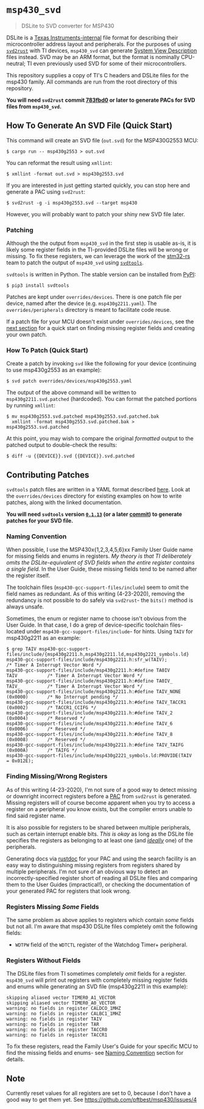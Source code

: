 # `msp430_svd`

> DSLite to SVD converter for MSP430

DSLite is a [Texas Instruments-internal](https://e2e.ti.com/support/tools/ccs/f/81/p/520698/1895346#1895346)
file format for describing their microcontroller address layout and
peripherals. For the purposes of using [`svd2rust`](https://github.com/rust-embedded/svd2rust)
with TI devices, `msp430_svd` can generate [System View Description](https://arm-software.github.io/CMSIS_5/SVD/html/index.html)
files instead. SVD may be an ARM format, but the format is nominally
CPU-neutral; TI even previously used SVD for some of their microcontrollers.

This repository supplies a copy of TI's C headers and DSLite files for the
msp430 family. All commands are run from the root directory of this repository.

**You will need `svd2rust` commit [783fbd0](https://github.com/rust-embedded/svd2rust/commit/783fbd0)
or later to generate PACs for SVD files from `msp430_svd`.**

## How To Generate An SVD File (Quick Start)
This command will create an SVD file (`out.svd`) for the MSP430G2553 MCU:

    $ cargo run -- msp430g2553 > out.svd

You can reformat the result using `xmllint`:

    $ xmllint -format out.svd > msp430g2553.svd

If you are interested in just getting started quickly, you can stop here and
generate a PAC using `svd2rust`:

    $ svd2rust -g -i msp430g2553.svd --target msp430

However, you will probably want to patch your shiny new SVD file later.

### Patching
Although the the output from `msp430_svd` in the first step is usable as-is,
it is likely some register fields in the TI-provided DSLite files will be wrong
or missing. To fix these registers, we can leverage the work of the [stm32-rs](https://github.com/stm32-rs)
team to patch the output of `msp430_svd` using [`svdtools`](https://github.com/stm32-rs/svdtools).

`svdtools` is written in Python. The stable version can be installed from
[PyPI](https://pypi.org/project/svdtools):

    $ pip3 install svdtools

Patches are kept under `overrides/devices`. There is one patch file per device,
named after the device (e.g. `msp430g2211.yaml`). The `overrides/peripherals`
directory is meant to facilitate code reuse.

If a patch file for your MCU doesn't exist under `overrides/devices`, see the
[next section](#contributing-patches) for a quick start on finding missing
register fields and creating your own patch.

### How To Patch (Quick Start)

Create a patch by invoking `svd` like the following for your device (continuing
to use msp430g2553 as an example):

    $ svd patch overrides/devices/msp430g2553.yaml

The output of the above command will be written to `msp430g2211.svd.patched`
(hardcoded). You can format the patched portions by running `xmllint`:

    $ mv msp430g2553.svd.patched msp430g2553.svd.patched.bak
      xmllint -format msp430g2553.svd.patched.bak > msp430g2553.svd.patched

At this point, you may wish to compare the original _formatted_ output to the
patched output to double-check the results:

    $ diff -u {{DEVICE}}.svd {{DEVICE}}.svd.patched

## Contributing Patches
`svdtools` patch files are written in a YAML format described [here](https://pypi.org/project/svdtools/#device-and-peripheral-yaml-format).
Look at the `overrides/devices` directory for existing examples on how to write
patches, along with the linked documentation.

**You will need `svdtools` version [`0.1.13`](https://pypi.org/project/svdtools/0.1.13/)
(or a later [commit](https://github.com/stm32-rs/svdtools/tree/v0.1.13)) to
generate patches for your SVD file.**

### Naming Convention
When possible, I use the MSP430x{1,2,3,4,5,6}xx Family User Guide name for
missing fields and enums in registers. _My theory is that TI deliberately omits
the DSLite-equivalent of SVD fields when the entire register contains a single
field._ In the User Guide, these missing fields tend to be named after the
register itself.

The toolchain files (`msp430-gcc-support-files/include`) seem to omit the field
names as redundant. As of this writing (4-23-2020), removing the redundancy is
not possible to do safely via `svd2rust`- the `bits()` method is always unsafe.

Sometimes, the enum or register name to choose isn't obvious from the User
Guide. In that case, I do a grep of device-specific toolchain files- located
under `msp430-gcc-support-files/include`- for hints. Using `TAIV` for
msp430g2211 as an example:

```
$ grep TAIV msp430-gcc-support-files/include/{msp430g2211.h,msp430g2211.ld,msp430g2221_symbols.ld}
msp430-gcc-support-files/include/msp430g2211.h:sfr_w(TAIV);                                  /* Timer A Interrupt Vector Word */
msp430-gcc-support-files/include/msp430g2211.h:#define TA0IV                  TAIV           /* Timer A Interrupt Vector Word */
msp430-gcc-support-files/include/msp430g2211.h:#define TA0IV_                 TAIV_          /* Timer A Interrupt Vector Word */
msp430-gcc-support-files/include/msp430g2211.h:#define TAIV_NONE              (0x0000)       /* No Interrupt pending */
msp430-gcc-support-files/include/msp430g2211.h:#define TAIV_TACCR1            (0x0002)       /* TACCR1_CCIFG */
msp430-gcc-support-files/include/msp430g2211.h:#define TAIV_2                 (0x0004)       /* Reserved */
msp430-gcc-support-files/include/msp430g2211.h:#define TAIV_6                 (0x0006)       /* Reserved */
msp430-gcc-support-files/include/msp430g2211.h:#define TAIV_8                 (0x0008)       /* Reserved */
msp430-gcc-support-files/include/msp430g2211.h:#define TAIV_TAIFG             (0x000A)       /* TAIFG */
msp430-gcc-support-files/include/msp430g2221_symbols.ld:PROVIDE(TAIV               = 0x012E);
```

### Finding Missing/Wrong Registers
As of this writing (4-23-2020), I'm not sure of a good way to detect missing
or downright incorrect registers before a [PAC](https://rust-embedded.github.io/book/start/registers.html)
from `svd2rust` is generated. Missing registers will of course become apparent
when you try to access a register on a peripheral you know exists, but the
compiler errors unable to find said register name.

It is also possible for registers to be shared between multiple peripherals,
such as certain interrupt enable bits. _This is okay_ as long as the DSLite
file specifies the registers as belonging to at least one (and [_ideally_](https://blog.japaric.io/brave-new-io/#the-hole-in-the-old-model)
one) of the peripherals.

Generating docs via [rustdoc](https://doc.rust-lang.org/rustdoc/what-is-rustdoc.html)
for your PAC and using the search facility is an easy way to distinguishing
missing registers from registers shared by multiple peripherals. I'm not sure
of an obvious way to detect an incorrectly-specified register short of reading
all DSLite files and comparing them to the User Guides (impractical!), or
checking the documentation of your generated PAC for registers that look wrong.

### Registers Missing _Some_ Fields
The same problem as above applies to registers which contain _some_ fields but
not all. I'm aware that msp430 DSLite files completely omit the following
fields:

* `WDTPW` field of the `WDTCTL` register of the Watchdog Timer+ peripheral.

### Registers Without Fields
The DSLite files from TI sometimes completely _omit_ fields for a register.
`msp430_svd` will print out registers with completely missing register fields
and enums while generating an SVD file (msp430g2211 in this example):

```
skipping aliased vector TIMER0_A1_VECTOR
skipping aliased vector TIMER0_A0_VECTOR
warning: no fields in register CALDCO_1MHZ
warning: no fields in register CALBC1_1MHZ
warning: no fields in register TAIV
warning: no fields in register TAR
warning: no fields in register TACCR0
warning: no fields in register TACCR1
```

To fix these registers, read the Family User's Guide for your specific MCU to
find the missing fields and enums- see [Naming Convention](#naming-convention)
section for details.

## Note

Currently reset values for all registers are set to 0,
because I don't have a good way to get them yet.
See https://github.com/pftbest/msp430/issues/4
